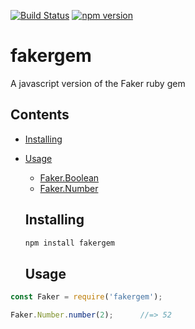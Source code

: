 [![Build Status](https://travis-ci.org/mrstebo/fakergem.svg?branch=master)](https://travis-ci.org/mrstebo/fakergem)
[![npm version](https://badge.fury.io/js/fakergem.svg)](https://badge.fury.io/js/fakergem)

# fakergem
A javascript version of the Faker ruby gem

Contents
--------

- [Installing](#installing)
- [Usage](#usage)
  - [Faker.Boolean](doc/boolean.md)
  - [Faker.Number](doc/number.md)

  ## Installing

  ```bash
  npm install fakergem
  ```

  ## Usage

```js
const Faker = require('fakergem');

Faker.Number.number(2);      //=> 52
```
